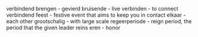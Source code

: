 verbindend 
brengen - 
gevierd 
bruisende - live
verbinden - to connect
verbindend feest - festive event that aims to keep you in contact
elkaar - each other 
grootschalig - with large scale
regeerperiode - reign period, the period that the given leader reins
eren - honor